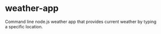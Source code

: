 # weather-app
Command line node.js weather app that provides current weather by typing a specific location.
